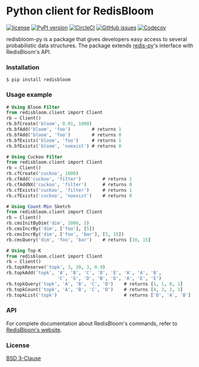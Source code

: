 # Python client for RedisBloom
[![license](https://img.shields.io/github/license/RedisBloom/redisbloom-py.svg)](https://github.com/RedisBloom/redisbloom-py)
[![PyPI version](https://badge.fury.io/py/redisbloom.svg)](https://badge.fury.io/py/redisbloom)
[![CircleCI](https://circleci.com/gh/RedisBloom/redisbloom-py/tree/master.svg?style=svg)](https://circleci.com/gh/RedisBloom/redisbloom-py/tree/master)
[![GitHub issues](https://img.shields.io/github/release/RedisBloom/redisbloom-py.svg)](https://github.com/RedisBloom/redisbloom-py/releases/latest)
[![Codecov](https://codecov.io/gh/RedisBloom/redisbloom-py/branch/master/graph/badge.svg)](https://codecov.io/gh/RedisBloom/redisbloom-py)

redisbloom-py is a package that gives developers easy access to several probabilistic data structures. The package extends [redis-py](https://github.com/andymccurdy/redis-py)'s interface with RedisBloom's API.  

### Installation
``` 
$ pip install redisbloom
```

### Usage example

```sql
# Using Bloom Filter
from redisbloom.client import Client
rb = Client()
rb.bfCreate('bloom', 0.01, 1000)
rb.bfAdd('bloom', 'foo')        # returns 1
rb.bfAdd('bloom', 'foo')        # returns 0
rb.bfExists('bloom', 'foo')     # returns 1
rb.bfExists('bloom', 'noexist') # returns 0

# Using Cuckoo Filter
from redisbloom.client import Client
rb = Client()
rb.cfCreate('cuckoo', 1000)
rb.cfAdd('cuckoo', 'filter')        # returns 1
rb.cfAddNX('cuckoo', 'filter')      # returns 0
rb.cfExists('cuckoo', 'filter')     # returns 1
rb.cfExists('cuckoo', 'noexist')    # returns 0

# Using Count-Min Sketch
from redisbloom.client import Client
rb = Client()
rb.cmsInitByDim('dim', 1000, 5)
rb.cmsIncrBy('dim', ['foo'], [5])
rb.cmsIncrBy('dim', ['foo', 'bar'], [5, 15])
rb.cmsQuery('dim', 'foo', 'bar')    # returns [10, 15]

# Using Top-K
from redisbloom.client import Client
rb = Client()
rb.topkReserve('topk', 3, 20, 3, 0.9)
rb.topkAdd('topk', 'A', 'B', 'C', 'D', 'E', 'A', 'A', 'B', 
                   'C', 'G', 'D', 'B', 'D', 'A', 'E', 'E')
rb.topkQuery('topk', 'A', 'B', 'C', 'D')    # returns [1, 1, 0, 1]
rb.topkCount('topk', 'A', 'B', 'C', 'D')    # returns [4, 3, 2, 3]
rb.topkList('topk')                         # returns ['D', 'A', 'B']
```

### API
For complete documentation about RedisBloom's commands, refer to [RedisBloom's website](http://redisbloom.io).

### License
[BSD 3-Clause](https://github.com/RedisBloom/redisbloom-py/blob/master/LICENSE)
